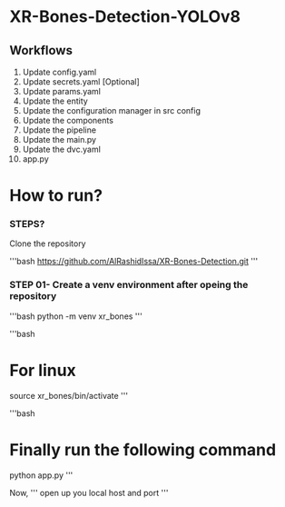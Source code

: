 # XR-Bones-Detection-YOLOv8 

## Workflows

1. Update config.yaml
2. Update secrets.yaml [Optional]
3. Update params.yaml
4. Update the entity
5. Update the configuration manager in src config
6. Update the components
7. Update the pipeline 
8. Update the main.py
9. Update the dvc.yaml
10. app.py

# How to run?
### STEPS?

Clone the repository

'''bash
https://github.com/AlRashidIssa/XR-Bones-Detection.git
'''
### STEP 01- Create a venv environment after opeing the repository
'''bash
python -m venv xr_bones
'''

'''bash
# For linux
source xr_bones/bin/activate
'''

'''bash
# Finally run the following command
python app.py
'''

Now,
'''
open up you local host and port
'''
